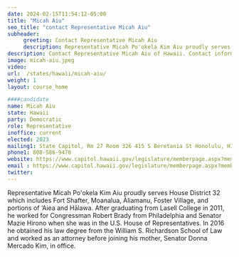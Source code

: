 ```yaml
---
date: 2024-02-15T11:54:12-05:00
title: "Micah Aiu"
seo_title: "contact Representative Micah Aiu"
subheader:
     greeting: Contact Representative Micah Aiu
     description: Representative Micah Po'okela Kim Aiu proudly serves House District 32 which includes Fort Shafter, Moanalua, Āliamanu, Foster Village, and portions of ‘Aiea and Hālawa.
description: Contact Representative Micah Aiu of Hawaii. Contact information for Micah Aiu includes email address, phone number, and mailing address.
image: micah-aiu.jpeg
video:
url:  /states/hawaii/micah-aiu/
weight: 1
layout: course_home

####candidate
name: Micah Aiu
state: Hawaii
party: Democratic
role: Representative
inoffice: current
elected: 2023
mailing1: State Capitol, Rm 27 Room 326 415 S Beretania St Honolulu, HI 96813
phone1: 808-586-9470
website: https://www.capitol.hawaii.gov/legislature/memberpage.aspx?member=248&year=2024/
email : https://www.capitol.hawaii.gov/legislature/memberpage.aspx?member=248&year=2024/
twitter:
---
```


Representative Micah Po'okela Kim Aiu proudly serves House District 32 which includes Fort Shafter, Moanalua, Āliamanu, Foster Village, and portions of ‘Aiea and Hālawa. After graduating from Lasell College in 2011, he worked for Congressman Robert Brady from Philadelphia and Senator Mazie Hirono when she was in the U.S. House of Representatives. In 2016 he obtained his law degree from the William S. Richardson School of Law and worked as an attorney before joining his mother, Senator Donna Mercado Kim, in office.
